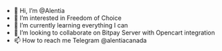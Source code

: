 - 👋 Hi, I’m @Alentia
- 👀 I’m interested in Freedom of Choice
- 🌱 I’m currently learning everything I can
- 💞️ I’m looking to collaborate on Bitpay Server with Opencart integration
- 📫 How to reach me Telegram @alentiacanada

<!---
Alentia/Alentia is a ✨ special ✨ repository because its `README.md` (this file) appears on your GitHub profile.
You can click the Preview link to take a look at your changes.
--->

